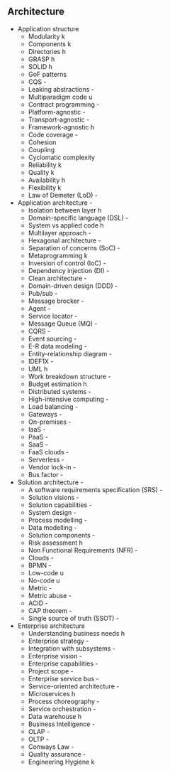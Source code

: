 ## Architecture

- Application structure
  - Modularity k
  - Components k
  - Directories h 
  - GRASP h
  - SOLID h
  - GoF patterns
  - CQS -
  - Leaking abstractions -
  - Multiparadigm code u
  - Contract programming -
  - Platform-agnostic -
  - Transport-agnostic -
  - Framework-agnostic h
  - Code coverage -
  - Cohesion
  - Coupling
  - Cyclomatic complexity
  - Reliability k
  - Quality k
  - Availability h
  - Flexibility k
  - Law of Demeter (LoD) -
- Application architecture -
  - Isolation between layer h
  - Domain-specific language (DSL) -
  - System vs applied code h
  - Multilayer approach -
  - Hexagonal architecture -
  - Separation of concerns (SoC) -
  - Metaprogramming k
  - Inversion of control (IoC) -
  - Dependency injection (DI) -
  - Clean architecture -
  - Domain-driven design (DDD) -
  - Pub/sub -
  - Message brocker -
  - Agent -
  - Service locator -
  - Message Queue (MQ) -
  - CQRS -
  - Event sourcing -
  - E-R data modeling -
  - Entity-relationship diagram -
  - IDEF1X -
  - UML h
  - Work breakdown structure -
  - Budget estimation h
  - Distributed systems -
  - High-intensive computing -
  - Load balancing -
  - Gateways -
  - On-premises -
  - IaaS -
  - PaaS -
  - SaaS -
  - FaaS clouds -
  - Serverless -
  - Vendor lock-in -
  - Bus factor -
- Solution architecture -
  - A software requirements specification (SRS) -
  - Solution visions -
  - Solution capabilities -
  - System design -
  - Process modelling -
  - Data modelling -
  - Solution components -
  - Risk assessment h
  - Non Functional Requirements (NFR) -
  - Clouds -
  - BPMN -
  - Low-code u
  - No-code u
  - Metric -
  - Metric abuse -
  - ACID -
  - CAP theorem -
  - Single source of truth (SSOT) -
- Enterprise architecture
  - Understanding business needs h
  - Enterprise strategy -
  - Integration with subsystems -
  - Enterprise vision -
  - Enterprise capabilities -
  - Project scope -
  - Enterprise service bus -
  - Service-oriented architecture -
  - Microservices h
  - Process choreography -
  - Service orchestration -
  - Data warehouse h
  - Business Intelligence -
  - OLAP -
  - OLTP -
  - Conways Law -
  - Quality assurance -
  - Engineering Hygiene k
